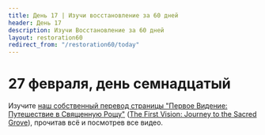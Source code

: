 ```yaml
---
title: Дeнь 17 | Изучи восстановление за 60 дней
header: День 17
description: Изучи Восстановление за 60 дней
layout: restoration60
redirect_from: "/restoration60/today"
---
```


# 27 февраля, день семнадцатый

Изучите [наш собственный перевод страницы "Первое Видение: Путешествие в Священную Рощу"](/restoration60/articles/journey_to_the_sacred_grove.html) ([The First Vision: Journey to the Sacred Grove](https://history.churchofjesuschrist.org/story/historic-sites/new-york/palmyra/first-vision?lang=eng)), прочитав всё и посмотрев все видео.